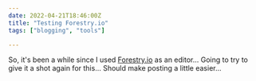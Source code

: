 ```yaml
---
date: 2022-04-21T18:46:00Z
title: "Testing Forestry.io"
tags: ["blogging", "tools"]

---
```

So, it's been a while since I used [Forestry.io](https://forestry.io) as an editor... Going to try to give it a shot again for this... Should make posting a little easier...
